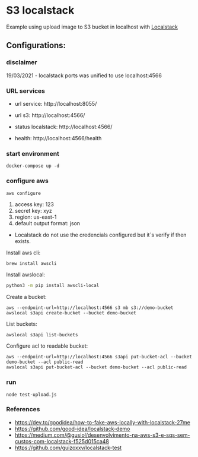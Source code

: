 # S3 localstack

Example using upload image to S3 bucket in localhost with [Localstack](https://github.com/localstack/localstack)

## Configurations:

### disclaimer
19/03/2021 - localstack ports was unified to use localhost:4566

### URL services
* url service: http://localhost:8055/
* url s3: http://localhost:4566/
* status localstack: http://localhost:4566/

* health: http://localhost:4566/health

### start environment
```
docker-compose up -d
```

### configure aws
```
aws configure
```
1. access key: 123
2. secret key: xyz
3. region: us-east-1
4. default output format: json

* Localstack do not use the credencials configured but it`s verify if then exists.

Install aws cli:
```sh
brew install awscli
```

Install awslocal:
```sh
python3 -m pip install awscli-local
```

Create a bucket:
```shell
aws --endpoint-url=http://localhost:4566 s3 mb s3://demo-bucket
awslocal s3api create-bucket --bucket demo-bucket
```

List buckets:
```shell
awslocal s3api list-buckets
```

Configure acl to readable bucket:
```
aws --endpoint-url=http://localhost:4566 s3api put-bucket-acl --bucket demo-bucket --acl public-read
awslocal s3api put-bucket-acl --bucket demo-bucket --acl public-read
```

### run
```
node test-upload.js
```

### References
* https://dev.to/goodidea/how-to-fake-aws-locally-with-localstack-27me
* https://github.com/good-idea/localstack-demo
* https://medium.com/@gusiol/desenvolvimento-na-aws-s3-e-sqs-sem-custos-com-localstack-f525d015ca48
* https://github.com/guizoxxv/localstack-test
